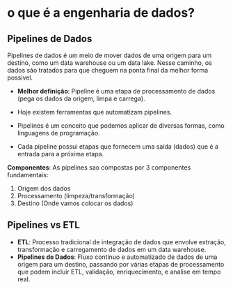 # o que é a engenharia de dados?



## Pipelines de Dados

Pipelines de dados é um meio de mover dados de uma origem para um destino, como um data warehouse ou um data lake. Nesse caminho, os dados são tratados para que cheguem na ponta final da melhor forma possível.

- **Melhor definição**: Pipeline é uma etapa de processamento de dados (pega os dados da origem, limpa e carrega).

- Hoje existem ferramentas que automatizam pipelines.

- Pipelines é um conceito que podemos aplicar de diversas formas, como linguagens de programação.

- Cada pipeline possui etapas que fornecem uma saída (dados) que é a entrada para a próxima etapa.

**Componentes**: As pipelines sao compostas por 3 componentes fundamentais:

1. Origem dos dados
2. Processamento (limpeza/transformação)
3. Destino (Onde vamos colocar os dados)

## Pipelines vs ETL

- **ETL**: Processo tradicional de integração de dados que envolve extração, transformação e carregamento de dados em um data warehouse.
- **Pipelines de Dados**: Fluxo contínuo e automatizado de dados de uma origem para um destino, passando por várias etapas de processamento que podem incluir ETL, validação, enriquecimento, e análise em tempo real.
